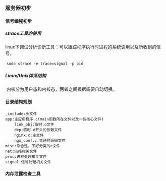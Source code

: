 ### 服务器初步

#### 信号编程初步

##### strace工具的使用

​	linux下调试分析诊断工具：可以跟踪程序执行时进程的系统调用以及所收到的信号。

​	`sudo strace -e trace=signal -p pid`

##### Linux/Unix体系结构

​	内核分为用户态和内核态，两者之间根据需要自动切换。

#### 目录结构规划

```
_include:头文件
app:主应用程序.c(main函数所在文件以及一些核心文件)
	link_obj:临时.o文件
	dep:临时.d开头的依赖文件
	nginx.c:主文件
	ngx_conf.c:普通的源码文件
misc:杂合性，不好分类的c文件
net:网络相关文件
proc:进程处理相关文件
signal:信号处理相关文件
```

#### 内存泄露检查工具

